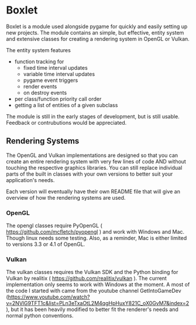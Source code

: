 # Boxlet

Boxlet is a module used alongside pygame for quickly and easily setting up new projects.
The module contains an simple, but effective, entity system and extensive classes for creating a rendering system in OpenGL or Vulkan.

The entity system features
- function tracking for
  - fixed time interval updates
  - variable time interval updates
  - pygame event triggers
  - render events
  - on destroy events
- per class/function priority call order
- getting a list of entities of a given subclass

The module is still in the early stages of development, but is still usable.  Feedback or contrubutions would be appreciated.

## Rendering Systems

The OpenGL and Vulkan implementations are designed so that you can create an entire rendering system with very few lines of code AND without touching the respective graphics libraries.
You can still replace individual parts of the built in classes with your own versions to better suit your application's needs.

Each version will eventually have their own README file that will give an overview of how the rendering systems are used.

### OpenGL

The opengl classes require PyOpenGL ( https://github.com/mcfletch/pyopengl ) and work with Windows and Mac.
Though linux needs some testing.
Also, as a reminder, Mac is either limited to versions 3.3 or 4.1 of OpenGL.

### Vulkan

The vulkan classes requires the Vulkan SDK and the Python binding for Vulkan by realitix ( https://github.com/realitix/vulkan ).
The current implementation only seems to work with Windows at the moment.
A most of the code I started with came from the youtube channel GetIntoGameDev (https://www.youtube.com/watch?v=2NVlG9TFT1c&list=PLn3eTxaOtL2M4qgHpHuxY821C_oX0GvM7&index=2), 
but it has been heavily modified to better fit the renderer's needs and normal python conventions.
